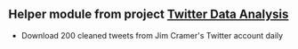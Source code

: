 ## Helper module from project [Twitter Data Analysis](https://github.com/tonykyo3232/Tweet_Data_Analysis)
- Download 200 cleaned tweets from Jim Cramer's Twitter account daily 